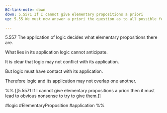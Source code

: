 ```yaml
---
BC-link-note: down
down: 5.5571 If I cannot give elementary propositions a priori
up: 5.55 We must now answer a priori the question as to all possible forms of the elementary propositions.

---
```

5.557 The application of logic decides what elementary propositions there are.

What lies in its application logic cannot anticipate.

It is clear that logic may not conflict with its application.

But logic must have contact with its application.

Therefore logic and its application may not overlap one another.

%%
[[5.5571 If I cannot give elementary propositions a priori then it must lead to obvious nonsense to try to give them.]]

#logic #ElementaryProposition #application %%